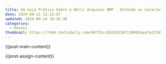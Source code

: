 ```yaml
---
title: Um Guia Prático Sobre a Abrir Arquivos BMP - Entenda as Características Do BMP E Suas Aplicações
date: 2024-09-11 23:15:57
updated: 2024-09-14 10:16:36
categories:
  - movavi
thumbnail: https://thmb.techidaily.com/04715cc01635128f130003aeefa217d9440724157165604a4668d27f41792057.jpeg
---
```


{{post-main-content}}

<ins class="adsbygoogle"
     style="display:block"
     data-ad-format="autorelaxed"
     data-ad-client="ca-pub-7571918770474297"
     data-ad-slot="1223367746"></ins>

{{post-assign-content}}

<ins class="adsbygoogle"
     style="display:block"
     data-ad-client="ca-pub-7571918770474297"
     data-ad-slot="8358498916"
     data-ad-format="auto"
     data-full-width-responsive="true"></ins>
